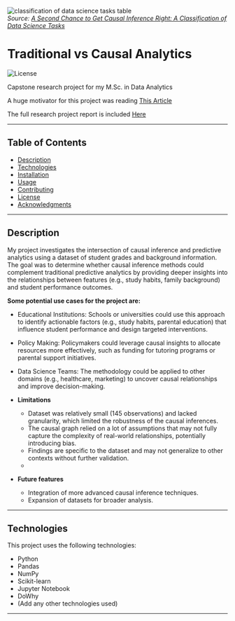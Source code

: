 ![classification of data science tasks table](hernan-hsu-healy.png)  
*Source: [A Second Chance to Get
Causal Inference Right:
A Classification of Data
Science Tasks](https://content.sph.harvard.edu/wwwhsph/sites/1268/2019/04/hernan_chance19.pdf)*

# Traditional vs Causal Analytics

![License](https://img.shields.io/badge/license-MIT-blue.svg) <!-- Update the license badge as needed -->

Capstone research project for my M.Sc. in Data Analytics

A huge motivator for this project was reading [This Article](https://content.sph.harvard.edu/wwwhsph/sites/1268/2019/04/hernan_chance19.pdf)

The full research project report is included [Here](Thesis_Milo_Moran.pdf)



---

## Table of Contents

- [Description](#description)
- [Technologies](#technologies)
- [Installation](#installation)
- [Usage](#usage)
- [Contributing](#contributing)
- [License](#license)
- [Acknowledgments](#acknowledgments)

---

## Description

My project investigates the intersection of causal inference and predictive analytics using a dataset of student grades and background information.
The goal was to determine whether causal inference methods could complement traditional predictive analytics by providing deeper insights into
the relationships between features (e.g., study habits, family background) and student performance outcomes.

**Some potential use cases for the project are:**
- Educational Institutions: Schools or universities could use this approach to identify actionable factors (e.g., study habits, parental education) that influence student performance and design targeted interventions.
- Policy Making: Policymakers could leverage causal insights to allocate resources more effectively, such as funding for tutoring programs or parental support initiatives.
- Data Science Teams: The methodology could be applied to other domains (e.g., healthcare, marketing) to uncover causal relationships and improve decision-making.



- **Limitations**  
  - Dataset was relatively small (145 observations) and lacked granularity, which limited the robustness of the causal inferences.
  - The causal graph relied on a lot of assumptions that may not fully capture the complexity of real-world relationships, potentially introducing bias.
  - Findings are specific to the dataset and may not generalize to other contexts without further validation.
  - 

- **Future features**  
  - Integration of more advanced causal inference techniques.
  - Expansion of datasets for broader analysis.

---

## Technologies

This project uses the following technologies:

- Python
- Pandas
- NumPy
- Scikit-learn
- Jupyter Notebook
- DoWhy
- (Add any other technologies used)

---
